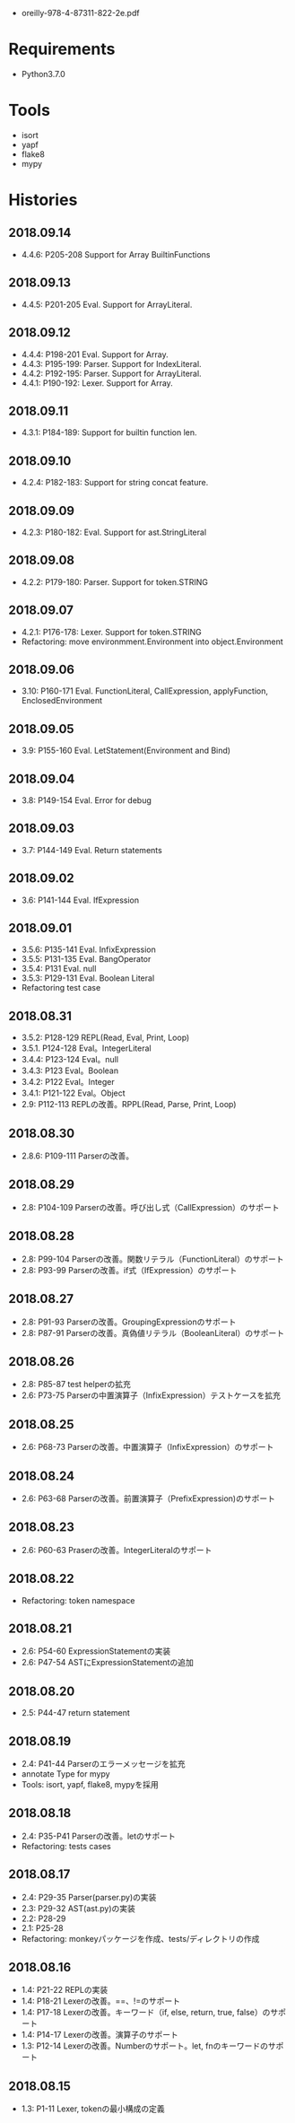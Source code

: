  
 - oreilly-978-4-87311-822-2e.pdf

# Requirements
  
 - Python3.7.0

# Tools

 - isort
 - yapf
 - flake8
 - mypy

# Histories

## 2018.09.14

 - 4.4.6: P205-208 Support for Array BuiltinFunctions

## 2018.09.13

 - 4.4.5: P201-205 Eval. Support for ArrayLiteral.

## 2018.09.12

 - 4.4.4: P198-201  Eval. Support for Array.
 - 4.4.3: P195-199: Parser. Support for IndexLiteral.
 - 4.4.2: P192-195: Parser. Support for ArrayLiteral.
 - 4.4.1: P190-192: Lexer. Support for Array.

## 2018.09.11

 - 4.3.1: P184-189: Support for builtin function len.

## 2018.09.10

 - 4.2.4: P182-183: Support for string concat feature.

## 2018.09.09

 - 4.2.3: P180-182: Eval. Support for ast.StringLiteral

## 2018.09.08

 - 4.2.2: P179-180: Parser. Support for token.STRING

## 2018.09.07

 - 4.2.1: P176-178: Lexer. Support for token.STRING
 - Refactoring: move environmment.Environment into object.Environment

## 2018.09.06

 - 3.10: P160-171 Eval. FunctionLiteral, CallExpression, applyFunction, EnclosedEnvironment

## 2018.09.05

 - 3.9: P155-160 Eval. LetStatement(Environment and Bind)

## 2018.09.04

 - 3.8: P149-154 Eval. Error for debug

## 2018.09.03

 - 3.7: P144-149 Eval. Return statements

## 2018.09.02

 - 3.6: P141-144 Eval. IfExpression

## 2018.09.01

 - 3.5.6: P135-141 Eval. InfixExpression
 - 3.5.5: P131-135 Eval. BangOperator
 - 3.5.4: P131 Eval. null
 - 3.5.3: P129-131 Eval. Boolean Literal
 - Refactoring test case

## 2018.08.31

 - 3.5.2: P128-129 REPL(Read, Eval, Print, Loop)
 - 3.5.1. P124-128 Eval。IntegerLiteral
 - 3.4.4: P123-124 Eval。null
 - 3.4.3: P123 Eval。Boolean
 - 3.4.2: P122 Eval。Integer
 - 3.4.1: P121-122 Eval。Object
 - 2.9: P112-113 REPLの改善。RPPL(Read, Parse, Print, Loop)

## 2018.08.30

 - 2.8.6: P109-111 Parserの改善。

## 2018.08.29

 - 2.8: P104-109 Parserの改善。呼び出し式（CallExpression）のサポート

## 2018.08.28

 - 2.8: P99-104 Parserの改善。関数リテラル（FunctionLiteral）のサポート
 - 2.8: P93-99 Parserの改善。if式（IfExpression）のサポート

## 2018.08.27

 - 2.8: P91-93 Parserの改善。GroupingExpressionのサポート
 - 2.8: P87-91 Parserの改善。真偽値リテラル（BooleanLiteral）のサポート

## 2018.08.26

 - 2.8: P85-87 test helperの拡充
 - 2.6: P73-75 Parserの中置演算子（InfixExpression）テストケースを拡充

## 2018.08.25

 - 2.6: P68-73 Parserの改善。中置演算子（InfixExpression）のサポート

## 2018.08.24

 - 2.6: P63-68 Parserの改善。前置演算子（PrefixExpression)のサポート

## 2018.08.23

 - 2.6: P60-63 Praserの改善。IntegerLiteralのサポート

## 2018.08.22

 - Refactoring: token namespace

## 2018.08.21

 - 2.6: P54-60 ExpressionStatementの実装
 - 2.6: P47-54 ASTにExpressionStatementの追加

## 2018.08.20

 - 2.5: P44-47 return statement

## 2018.08.19

 - 2.4: P41-44 Parserのエラーメッセージを拡充
 - annotate Type for mypy
 - Tools: isort, yapf, flake8, mypyを採用

## 2018.08.18

 - 2.4: P35-P41 Parserの改善。letのサポート
 - Refactoring: tests cases

## 2018.08.17

 - 2.4: P29-35 Parser(parser.py)の実装
 - 2.3: P29-32 AST(ast.py)の実装
 - 2.2: P28-29
 - 2.1: P25-28
 - Refactoring: monkeyパッケージを作成、tests/ディレクトリの作成

## 2018.08.16

 - 1.4: P21-22 REPLの実装
 - 1.4: P18-21 Lexerの改善。==、!=のサポート
 - 1.4: P17-18 Lexerの改善。キーワード（if, else, return, true, false）のサポート
 - 1.4: P14-17 Lexerの改善。演算子のサポート
 - 1.3: P12-14 Lexerの改善。Numberのサポート。let, fnのキーワードのサポート

## 2018.08.15

 - 1.3: P1-11 Lexer, tokenの最小構成の定義
